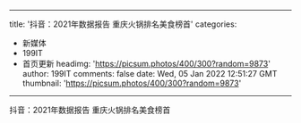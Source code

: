 
---
title: '抖音：2021年数据报告 重庆火锅排名美食榜首'
categories: 
 - 新媒体
 - 199IT
 - 首页更新
headimg: 'https://picsum.photos/400/300?random=9873'
author: 199IT
comments: false
date: Wed, 05 Jan 2022 12:51:27 GMT
thumbnail: 'https://picsum.photos/400/300?random=9873'
---

<div>   
抖音：2021年数据报告 重庆火锅排名美食榜首  
</div>
            